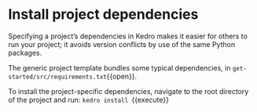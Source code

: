 # Install project dependencies

Specifying a project’s dependencies in Kedro makes it easier for others to run your project; it avoids version conflicts by use of the same Python packages.

The generic project template bundles some typical dependencies, in `get-started/src/requirements.txt`{{open}}.

To install the project-specific dependencies, navigate to the root directory of the project and run: `kedro install
`{{execute}}